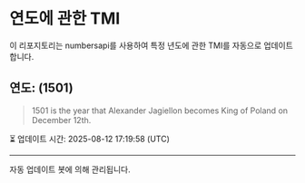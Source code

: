 
# 연도에 관한 TMI

이 리포지토리는 numbersapi를 사용하여 특정 년도에 관한 TMI를 자동으로 업데이트합니다.

## 연도: (1501)
> 1501 is the year that Alexander Jagiellon becomes King of Poland on December 12th.

⏳ 업데이트 시간: 2025-08-12 17:19:58 (UTC)

---
자동 업데이트 봇에 의해 관리됩니다.
